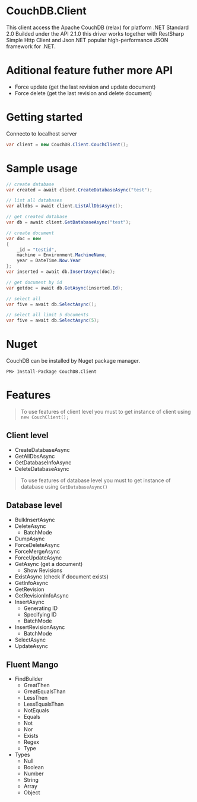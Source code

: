# CouchDB.Client

This client access the Apache CouchDB (relax) for platform .NET Standard 2.0
Builded under the API 2.1.0 this driver works together with RestSharp Simple Http Client and Json.NET popular high-performance JSON framework for .NET.

# Aditional feature futher more API

* Force update (get the last revision and update document)
* Force delete (get the last revision and delete document)

# Getting started

Connecto to localhost server

```c#
var client = new CouchDB.Client.CouchClient();
```

# Sample usage

```c#
// create database
var created = await client.CreateDatabaseAsync("test");

// list all databases
var alldbs = await client.ListAllDbsAsync();

// get created database
var db = await client.GetDatabaseAsync("test");

// create document
var doc = new
{
    _id = "testid",
    machine = Environment.MachineName,
    year = DateTime.Now.Year
};
var inserted = await db.InsertAsync(doc);

// get document by id
var getdoc = await db.GetAsync(inserted.Id);

// select all
var five = await db.SelectAsync();

// select all limit 5 documents
var five = await db.SelectAsync(5);
```

# Nuget

CouchDB can be installed by Nuget package manager.

```
PM> Install-Package CouchDB.Client
```

# Features

> To use features of client level you must to get instance of client using `new CouchClient();`

## Client level
- CreateDatabaseAsync
- GetAllDbsAsync
- GetDatabaseInfoAsync
- DeleteDatabaseAsync

> To use features of database level you must to get instance of database using `GetDatabaseAsync()`

## Database level
- BulkInsertAsync
- DeleteAsync
  - BatchMode
- DumpAsync
- ForceDeleteAsync
- ForceMergeAsync
- ForceUpdateAsync
- GetAsync (get a document)
  -  Show Revisions
- ExistAsync (check if document exists)
- GetInfoAsync
- GetRevision
- GetRevisionInfoAsync
- InsertAsync
  - Generating ID
  - Specifying ID
  - BatchMode
- InsertRevisionAsync
  - BatchMode
- SelectAsync
- UpdateAsync

## Fluent Mango

- FindBuilder
  - GreatThen
  - GreatEqualsThan
  - LessThen
  - LessEqualsThan
  - NotEquals
  - Equals
  - Not
  - Nor
  - Exists
  - Regex
  - Type
- Types
  - Null
  - Boolean
  - Number
  - String
  - Array
  - Object
